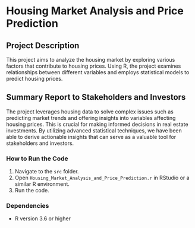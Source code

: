 # Housing Market Analysis and Price Prediction

## Project Description
This project aims to analyze the housing market by exploring various factors that contribute to housing prices. Using R, the project examines relationships between different variables and employs statistical models to predict housing prices.

## Summary Report to Stakeholders and Investors
The project leverages housing data to solve complex issues such as predicting market trends and offering insights into variables affecting housing prices. This is crucial for making informed decisions in real estate investments. By utilizing advanced statistical techniques, we have been able to derive actionable insights that can serve as a valuable tool for stakeholders and investors.

### How to Run the Code
1. Navigate to the `src` folder.
2. Open `Housing_Market_Analysis_and_Price_Prediction.r` in RStudio or a similar R environment.
3. Run the code.

### Dependencies
- R version 3.6 or higher
  
